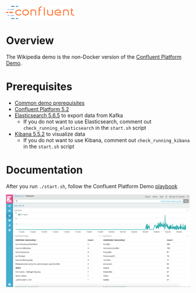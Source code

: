 ![image](../images/confluent-logo-300-2.png)

# Overview

The Wikipedia demo is the non-Docker version of the [Confluent Platform Demo](https://docs.confluent.io/current/tutorials/cp-demo/docs/index.html).

# Prerequisites

* [Common demo prerequisites](https://github.com/confluentinc/examples#prerequisites)
* [Confluent Platform 5.2](https://www.confluent.io/download/)
* [Elasticsearch 5.6.5](https://www.elastic.co/downloads/past-releases/elasticsearch-5-6-5) to export data from Kafka
  * If you do not want to use Elasticsearch, comment out ``check_running_elasticsearch`` in the ``start.sh`` script
* [Kibana 5.5.2](https://www.elastic.co/downloads/past-releases/kibana-5-5-2) to visualize data
  * If you do not want to use Kibana, comment out ``check_running_kibana`` in the ``start.sh`` script

# Documentation

After you run `./start.sh`, follow the Confluent Platform Demo [playbook](https://docs.confluent.io/current/tutorials/cp-demo/docs/index.html)

![image](images/wikipedia-dashboard.png)
